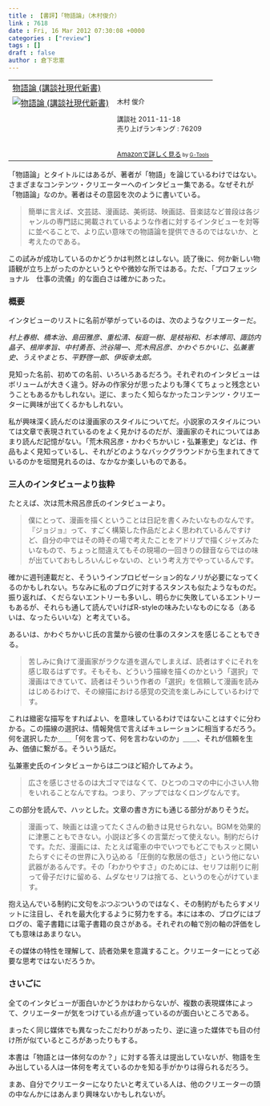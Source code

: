 ```yaml
---
title : 【書評】「物語論」（木村俊介）
link : 7618
date : Fri, 16 Mar 2012 07:30:08 +0000
categories : ["review"]
tags : []
draft : false
author : 倉下忠憲
---
```


<table  border="0" cellpadding="5"><tr><td colspan="2"><a href="http://www.amazon.co.jp/%E7%89%A9%E8%AA%9E%E8%AB%96-%E8%AC%9B%E8%AB%87%E7%A4%BE%E7%8F%BE%E4%BB%A3%E6%96%B0%E6%9B%B8-%E6%9C%A8%E6%9D%91-%E4%BF%8A%E4%BB%8B/dp/4062881292%3FSubscriptionId%3D15SMZCTB9V8NGR2TW082%26tag%3Drashita1000-22%26linkCode%3Dxm2%26camp%3D2025%26creative%3D165953%26creativeASIN%3D4062881292" target="_blank">物語論 (講談社現代新書)</a><img src="http://www.assoc-amazon.jp/e/ir?t=rashita1000-22&l=ur2&o=9" width="1" height="1" style="border: none;" alt="" /></td></tr><tr><td valign="top"><a href="http://www.amazon.co.jp/%E7%89%A9%E8%AA%9E%E8%AB%96-%E8%AC%9B%E8%AB%87%E7%A4%BE%E7%8F%BE%E4%BB%A3%E6%96%B0%E6%9B%B8-%E6%9C%A8%E6%9D%91-%E4%BF%8A%E4%BB%8B/dp/4062881292%3FSubscriptionId%3D15SMZCTB9V8NGR2TW082%26tag%3Drashita1000-22%26linkCode%3Dxm2%26camp%3D2025%26creative%3D165953%26creativeASIN%3D4062881292" target="_blank"><img src="http://ecx.images-amazon.com/images/I/51PRMEVJdvL._SL160_.jpg" border="0" alt="物語論 (講談社現代新書)" /></a></td><td valign="top"><font size="-1">木村 俊介 <br /><br />講談社  2011-11-18<br />売り上げランキング : 76209<br /><br /><br /><a href="http://www.amazon.co.jp/%E7%89%A9%E8%AA%9E%E8%AB%96-%E8%AC%9B%E8%AB%87%E7%A4%BE%E7%8F%BE%E4%BB%A3%E6%96%B0%E6%9B%B8-%E6%9C%A8%E6%9D%91-%E4%BF%8A%E4%BB%8B/dp/4062881292%3FSubscriptionId%3D15SMZCTB9V8NGR2TW082%26tag%3Drashita1000-22%26linkCode%3Dxm2%26camp%3D2025%26creative%3D165953%26creativeASIN%3D4062881292" target="_blank">Amazonで詳しく見る</a></font><font size="-2"> by <a href="http://www.goodpic.com/mt/aws/index.html" >G-Tools</a></font></td></tr></table>


「物語論」とタイトルにはあるが、著者が「物語」を論じているわけではない。さまざまなコンテンツ・クリエーターへのインタビュー集である。なぜそれが「物語論」なのか。著者はその意図を次のように書いている。

<blockquote>
簡単に言えば、文芸誌、漫画誌、美術誌、映画誌、音楽誌など普段は各ジャンルの専門誌に掲載されているような作者に対するインタビューを対等に並べることで、より広い意味での物語論を提供できるのではないか、と考えたのである。
</blockquote>

この試みが成功しているのかどうかは判然とはしない。読了後に、何か新しい物語観が立ち上がったのかというとやや微妙な所ではある。ただ、「プロフェッショナル　仕事の流儀」的な面白さは確かにあった。

<h3>概要</h3>
インタビューのリストに名前が挙がっているのは、次のようなクリエーターだ。

<em>村上春樹、橋本治、島田雅彦、重松清、桜庭一樹、是枝裕和、杉本博司、諏訪内晶子、根岸孝旨、中村勇吾、渋谷陽一、荒木飛呂彦、かわぐちかいじ、弘兼憲史、うえやまとち、平野啓一郎、伊坂幸太郎。</em>

見知った名前、初めての名前、いろいろあるだろう。それぞれのインタビューはボリュームが大きく違う。好みの作家分が思ったよりも薄くてちょっと残念ということもあるかもしれない。逆に、まったく知らなかったコンテンツ・クリエーターに興味が出てくるかもしれない。

私が興味深く読んだのは漫画家のスタイルについてだ。小説家のスタイルについては文章で表現されているのをよく見かけるのだが、漫画家のそれについてはあまり読んだ記憶がない。「荒木飛呂彦・かわぐちかいじ・弘兼憲史」などは、作品もよく見知っているし、それがどのようなバックグラウンドから生まれてきているのかを垣間見れるのは、なかなか楽しいものである。

<h3>三人のインタビューより抜粋</h3>
たとえば、次は荒木飛呂彦氏のインタビューより。

<blockquote>
僕にとって、漫画を描くということは日記を書くみたいなものなんです。『ジョジョ』って、すごく構築した作品だとよく思われているんですけど、自分の中ではその時その場で考えたことをアドリブで描くジャズみたいなもので、ちょっと間違えてもその現場の一回きりの録音ならではの味が出ていておもしろいんじゃないの、という考え方でやっているんです。
</blockquote>

確かに週刊連載だと、そういうインプロビゼーション的なノリが必要になってくるのかもしれない。ちなみに私のブログに対するスタンスも似たようなものだ。振り返れば、くだらないエントリーも多いし、明らかに失敗しているエントリーもあるが、それらも通して読んでいけばR-styleの味みたいなものになる（あるいは、なったらいいな）と考えている。

あるいは、かわぐちかいじ氏の言葉から彼の仕事のスタンスを感じることもできる。

<blockquote>
苦しみに負けて漫画家がラクな道を選んでしまえば、読者はすぐにそれを感じ取るはずです。そもそも、どういう描線を描くのかという「選択」で漫画はできていて、読者はそういう作者の「選択」を信頼して漫画を読みはじめるわけで、その線描における感覚の交流を楽しみにしているわけです。
</blockquote>

これは緻密な描写をすればよい、を意味しているわけではないことはすぐに分わかる。この描線の選択は、情報発信で言えばキュレーションに相当するだろう。何を選択したか＿＿「何を言って、何を言わないのか」＿＿、それが信頼を生み、価値に繋がる。そういう話だ。

弘兼憲史氏のインタビューからは二つほど紹介してみよう。

<blockquote>
広さを感じさせるのは大ゴマではなくて、ひとつのコマの中に小さい人物をいれることなんですね。つまり、アップではなくロングなんです。
</blockquote>

この部分を読んで、ハッとした。文章の書き方にも通じる部分がありそうだ。

<blockquote>
漫画って、映画とは違ってたくさんの動きは見せられない。BGMを効果的に津悪こともできない。小説ほど多くの言葉だって使えない。制約だらけです。ただ、漫画には、たとえば電車の中でいつでもどこでもスッと開いたらすぐにその世界に入り込める「圧倒的な敷居の低さ」という他にない武器があるんです。その「わかりやすさ」のためには、セリフは削りに削って骨子だけに留める、ムダなセリフは捨てる、というのを心がけています。
</blockquote>

抱え込んでいる制約に文句をぶつぶついうのではなく、その制約がもたらすメリットに注目し、それを最大化するように努力をする。本には本の、ブログにはブログの、電子書籍には電子書籍の良さがある。それぞれの軸で別の軸の評価をしても意味はあまりない。

その媒体の特性を理解して、読者効果を意識すること。クリエーターにとって必要な思考ではないだろうか。

<h3>さいごに</h3>
全てのインタビューが面白いかどうかはわからないが、複数の表現媒体によって、クリエーターが気をつけている点が違っているのが面白いところである。

まったく同じ媒体でも異なったこだわりがあったり、逆に違った媒体でも目の付け所が似ているところがあったりもする。

本書は「物語とは一体何なのか？」に対する答えは提出していないが、物語を生み出している人は一体何を考えているのかを知る手がかりは得られるだろう。

まあ、自分でクリエーターになりたいと考えている人は、他のクリエーターの頭の中なんかにはあんまり興味ないかもしれないが。
